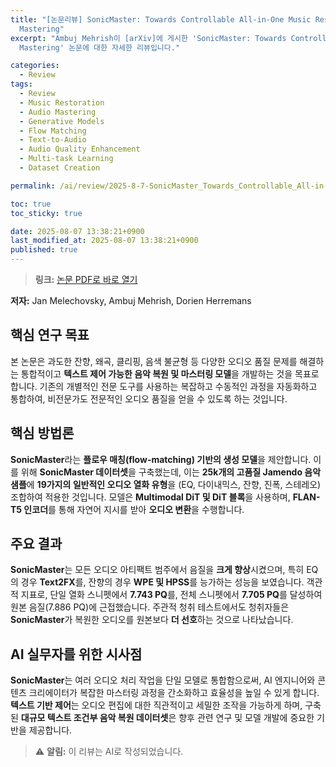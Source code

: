 ```yaml
---
title: "[논문리뷰] SonicMaster: Towards Controllable All-in-One Music Restoration and
  Mastering"
excerpt: "Ambuj Mehrish이 [arXiv]에 게시한 'SonicMaster: Towards Controllable All-in-One Music Restoration and
  Mastering' 논문에 대한 자세한 리뷰입니다."

categories:
  - Review
tags:
  - Review
  - Music Restoration
  - Audio Mastering
  - Generative Models
  - Flow Matching
  - Text-to-Audio
  - Audio Quality Enhancement
  - Multi-task Learning
  - Dataset Creation

permalink: /ai/review/2025-8-7-SonicMaster_Towards_Controllable_All-in-One_Music_Restoration_and_Mastering/

toc: true
toc_sticky: true

date: 2025-08-07 13:38:21+0900
last_modified_at: 2025-08-07 13:38:21+0900
published: true
---
```

> **링크:** [논문 PDF로 바로 열기](https://arxiv.org/abs/2508.03448)

**저자:** Jan Melechovsky, Ambuj Mehrish, Dorien Herremans



## 핵심 연구 목표
본 논문은 과도한 잔향, 왜곡, 클리핑, 음색 불균형 등 다양한 오디오 품질 문제를 해결하는 통합적이고 **텍스트 제어 가능한 음악 복원 및 마스터링 모델**을 개발하는 것을 목표로 합니다. 기존의 개별적인 전문 도구를 사용하는 복잡하고 수동적인 과정을 자동화하고 통합하여, 비전문가도 전문적인 오디오 품질을 얻을 수 있도록 하는 것입니다.

## 핵심 방법론
**SonicMaster**라는 **플로우 매칭(flow-matching) 기반의 생성 모델**을 제안합니다. 이를 위해 **SonicMaster 데이터셋**을 구축했는데, 이는 **25k개의 고품질 Jamendo 음악 샘플**에 **19가지의 일반적인 오디오 열화 유형**을 (EQ, 다이내믹스, 잔향, 진폭, 스테레오) 조합하여 적용한 것입니다. 모델은 **Multimodal DiT 및 DiT 블록**을 사용하며, **FLAN-T5 인코더**를 통해 자연어 지시를 받아 **오디오 변환**을 수행합니다.

## 주요 결과
**SonicMaster**는 모든 오디오 아티팩트 범주에서 음질을 **크게 향상**시켰으며, 특히 EQ의 경우 **Text2FX**를, 잔향의 경우 **WPE 및 HPSS**를 능가하는 성능을 보였습니다. 객관적 지표로, 단일 열화 스니펫에서 **7.743 PQ**를, 전체 스니펫에서 **7.705 PQ**를 달성하여 원본 음질(7.886 PQ)에 근접했습니다. 주관적 청취 테스트에서도 청취자들은 **SonicMaster**가 복원한 오디오를 원본보다 **더 선호**하는 것으로 나타났습니다.

## AI 실무자를 위한 시사점
**SonicMaster**는 여러 오디오 처리 작업을 단일 모델로 통합함으로써, AI 엔지니어와 콘텐츠 크리에이터가 복잡한 마스터링 과정을 간소화하고 효율성을 높일 수 있게 합니다. **텍스트 기반 제어**는 오디오 편집에 대한 직관적이고 세밀한 조작을 가능하게 하며, 구축된 **대규모 텍스트 조건부 음악 복원 데이터셋**은 향후 관련 연구 및 모델 개발에 중요한 기반을 제공합니다.

> ⚠️ **알림:** 이 리뷰는 AI로 작성되었습니다.